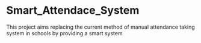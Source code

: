 # Smart_Attendace_System
This project aims replacing the current method of manual attendance taking system in schools by providing a smart system
